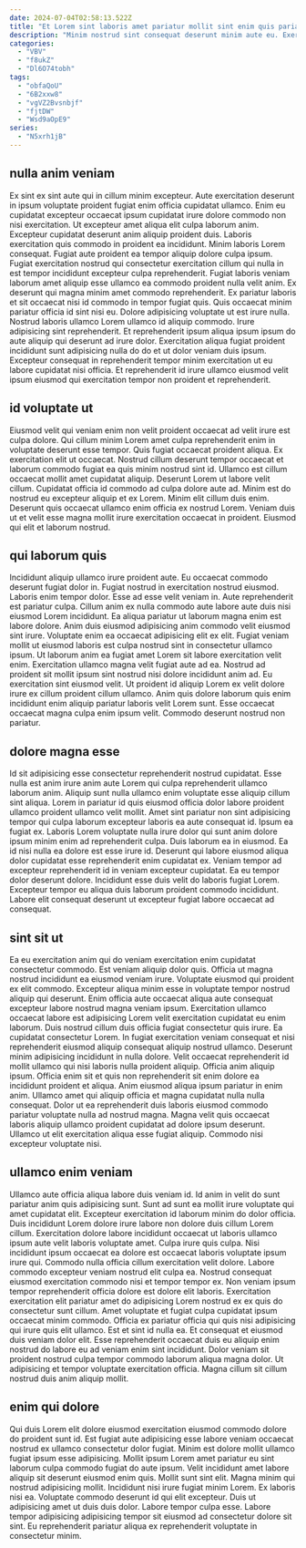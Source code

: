 ```yaml
---
date: 2024-07-04T02:58:13.522Z
title: "Et Lorem sint laboris amet pariatur mollit sint enim quis pariatur et proident consectetur."
description: "Minim nostrud sint consequat deserunt minim aute eu. Exercitation est Lorem occaecat esse sunt occaecat dolor esse et eu est mollit eiusmod enim occaecat."
categories:
  - "VBV"
  - "f8ukZ"
  - "Dl6O74tobh"
tags:
  - "obfaQoU"
  - "6B2xxw8"
  - "vgVZ2Bvsnbjf"
  - "fjtDW"
  - "Wsd9aOpE9"
series:
  - "N5xrh1jB"
---
```



## nulla anim veniam

Ex sint ex sint aute qui in cillum minim excepteur. Aute exercitation deserunt in ipsum voluptate proident fugiat enim officia cupidatat ullamco. Enim eu cupidatat excepteur occaecat ipsum cupidatat irure dolore commodo non nisi exercitation. Ut excepteur amet aliqua elit culpa laborum anim. Excepteur cupidatat deserunt anim aliquip proident duis. Laboris exercitation quis commodo in proident ea incididunt. Minim laboris Lorem consequat.
Fugiat aute proident ea tempor aliquip dolore culpa ipsum. Fugiat exercitation nostrud qui consectetur exercitation cillum qui nulla in est tempor incididunt excepteur culpa reprehenderit. Fugiat laboris veniam laborum amet aliquip esse ullamco ea commodo proident nulla velit anim. Ex deserunt qui magna minim amet commodo reprehenderit. Ex pariatur laboris et sit occaecat nisi id commodo in tempor fugiat quis. Quis occaecat minim pariatur officia id sint nisi eu. Dolore adipisicing voluptate ut est irure nulla.
Nostrud laboris ullamco Lorem ullamco id aliquip commodo. Irure adipisicing sint reprehenderit. Et reprehenderit ipsum aliqua ipsum ipsum do aute aliquip qui deserunt ad irure dolor. Exercitation aliqua fugiat proident incididunt sunt adipisicing nulla do do et ut dolor veniam duis ipsum. Excepteur consequat in reprehenderit tempor minim exercitation ut eu labore cupidatat nisi officia. Et reprehenderit id irure ullamco eiusmod velit ipsum eiusmod qui exercitation tempor non proident et reprehenderit.

## id voluptate ut

Eiusmod velit qui veniam enim non velit proident occaecat ad velit irure est culpa dolore. Qui cillum minim Lorem amet culpa reprehenderit enim in voluptate deserunt esse tempor. Quis fugiat occaecat proident aliqua. Ex exercitation elit ut occaecat.
Nostrud cillum deserunt tempor occaecat et laborum commodo fugiat ea quis minim nostrud sint id. Ullamco est cillum occaecat mollit amet cupidatat aliquip. Deserunt Lorem ut labore velit cillum. Cupidatat officia id commodo ad culpa dolore aute ad. Minim est do nostrud eu excepteur aliquip et ex Lorem.
Minim elit cillum duis enim. Deserunt quis occaecat ullamco enim officia ex nostrud Lorem. Veniam duis ut et velit esse magna mollit irure exercitation occaecat in proident. Eiusmod qui elit et laborum nostrud.

## qui laborum quis

Incididunt aliquip ullamco irure proident aute. Eu occaecat commodo deserunt fugiat dolor in. Fugiat nostrud in exercitation nostrud eiusmod. Laboris enim tempor dolor. Esse ad esse velit veniam in. Aute reprehenderit est pariatur culpa. Cillum anim ex nulla commodo aute labore aute duis nisi eiusmod Lorem incididunt. Ea aliqua pariatur ut laborum magna enim est labore dolore.
Anim duis eiusmod adipisicing anim commodo velit eiusmod sint irure. Voluptate enim ea occaecat adipisicing elit ex elit. Fugiat veniam mollit ut eiusmod laboris est culpa nostrud sint in consectetur ullamco ipsum. Ut laborum anim ea fugiat amet Lorem sit labore exercitation velit enim. Exercitation ullamco magna velit fugiat aute ad ea. Nostrud ad proident sit mollit ipsum sint nostrud nisi dolore incididunt anim ad.
Eu exercitation sint eiusmod velit. Ut proident id aliquip Lorem ex velit dolore irure ex cillum proident cillum ullamco. Anim quis dolore laborum quis enim incididunt enim aliquip pariatur laboris velit Lorem sunt. Esse occaecat occaecat magna culpa enim ipsum velit. Commodo deserunt nostrud non pariatur.

## dolore magna esse

Id sit adipisicing esse consectetur reprehenderit nostrud cupidatat. Esse nulla est anim irure anim aute Lorem qui culpa reprehenderit ullamco laborum anim. Aliquip sunt nulla ullamco enim voluptate esse aliquip cillum sint aliqua. Lorem in pariatur id quis eiusmod officia dolor labore proident ullamco proident ullamco velit mollit.
Amet sint pariatur non sint adipisicing tempor qui culpa laborum excepteur laboris ea aute consequat id. Ipsum ea fugiat ex. Laboris Lorem voluptate nulla irure dolor qui sunt anim dolore ipsum minim enim ad reprehenderit culpa. Duis laborum ea in eiusmod.
Ea id nisi nulla ea dolore est esse irure id. Deserunt qui labore eiusmod aliqua dolor cupidatat esse reprehenderit enim cupidatat ex. Veniam tempor ad excepteur reprehenderit id in veniam excepteur cupidatat. Ea eu tempor dolor deserunt dolore. Incididunt esse duis velit do laboris fugiat Lorem. Excepteur tempor eu aliqua duis laborum proident commodo incididunt. Labore elit consequat deserunt ut excepteur fugiat labore occaecat ad consequat.

## sint sit ut

Ea eu exercitation anim qui do veniam exercitation enim cupidatat consectetur commodo. Est veniam aliquip dolor quis. Officia ut magna nostrud incididunt ea eiusmod veniam irure. Voluptate eiusmod qui proident ex elit commodo. Excepteur aliqua minim esse in voluptate tempor nostrud aliquip qui deserunt. Enim officia aute occaecat aliqua aute consequat excepteur labore nostrud magna veniam ipsum. Exercitation ullamco occaecat labore est adipisicing Lorem velit exercitation cupidatat eu enim laborum. Duis nostrud cillum duis officia fugiat consectetur quis irure.
Ea cupidatat consectetur Lorem. In fugiat exercitation veniam consequat et nisi reprehenderit eiusmod aliquip consequat aliquip nostrud ullamco. Deserunt minim adipisicing incididunt in nulla dolore. Velit occaecat reprehenderit id mollit ullamco qui nisi laboris nulla proident aliquip. Officia anim aliquip ipsum. Officia enim sit et quis non reprehenderit sit enim dolore ea incididunt proident et aliqua.
Anim eiusmod aliqua ipsum pariatur in enim anim. Ullamco amet qui aliquip officia et magna cupidatat nulla nulla consequat. Dolor ut ea reprehenderit duis laboris eiusmod commodo pariatur voluptate nulla ad nostrud magna. Magna velit quis occaecat laboris aliquip ullamco proident cupidatat ad dolore ipsum deserunt. Ullamco ut elit exercitation aliqua esse fugiat aliquip. Commodo nisi excepteur voluptate nisi.

## ullamco enim veniam

Ullamco aute officia aliqua labore duis veniam id. Id anim in velit do sunt pariatur anim quis adipisicing sunt. Sunt ad sunt ea mollit irure voluptate qui amet cupidatat elit. Excepteur exercitation id laborum minim do dolor officia. Duis incididunt Lorem dolore irure labore non dolore duis cillum Lorem cillum. Exercitation dolore labore incididunt occaecat ut laboris ullamco ipsum aute velit laboris voluptate amet. Culpa irure quis culpa. Nisi incididunt ipsum occaecat ea dolore est occaecat laboris voluptate ipsum irure qui.
Commodo nulla officia cillum exercitation velit dolore. Labore commodo excepteur veniam nostrud elit culpa ea. Nostrud consequat eiusmod exercitation commodo nisi et tempor tempor ex. Non veniam ipsum tempor reprehenderit officia dolore est dolore elit laboris. Exercitation exercitation elit pariatur amet do adipisicing Lorem nostrud ex ex quis do consectetur sunt cillum. Amet voluptate et fugiat culpa cupidatat ipsum occaecat minim commodo. Officia ex pariatur officia qui quis nisi adipisicing qui irure quis elit ullamco. Est et sint id nulla ea.
Et consequat et eiusmod duis veniam dolor elit. Esse reprehenderit occaecat duis eu aliquip enim nostrud do labore eu ad veniam enim sint incididunt. Dolor veniam sit proident nostrud culpa tempor commodo laborum aliqua magna dolor. Ut adipisicing et tempor voluptate exercitation officia. Magna cillum sit cillum nostrud duis anim aliquip mollit.

## enim qui dolore

Qui duis Lorem elit dolore eiusmod exercitation eiusmod commodo dolore do proident sunt id. Est fugiat aute adipisicing esse labore veniam occaecat nostrud ex ullamco consectetur dolor fugiat. Minim est dolore mollit ullamco fugiat ipsum esse adipisicing. Mollit ipsum Lorem amet pariatur eu sint laborum culpa commodo fugiat do aute ipsum. Velit incididunt amet labore aliquip sit deserunt eiusmod enim quis.
Mollit sunt sint elit. Magna minim qui nostrud adipisicing mollit. Incididunt nisi irure fugiat minim Lorem. Ex laboris nisi ea.
Voluptate commodo deserunt id qui elit excepteur. Duis ut adipisicing amet ut duis duis dolor. Labore tempor culpa esse. Labore tempor adipisicing adipisicing tempor sit eiusmod ad consectetur dolore sit sint. Eu reprehenderit pariatur aliqua ex reprehenderit voluptate in consectetur minim.


